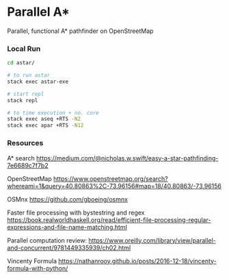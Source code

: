 # Parallel A*
Parallel, functional A* pathfinder on OpenStreetMap

### Local Run
```bash
cd astar/

# to run astar
stack exec astar-exe

# start repl
stack repl

# to time execution + no. core
stack exec aseq +RTS -N2
stack exec apar +RTS -N12

```

### Resources

A* search
https://medium.com/@nicholas.w.swift/easy-a-star-pathfinding-7e6689c7f7b2

OpenStreetMap
https://www.openstreetmap.org/search?whereami=1&query=40.80863%2C-73.96156#map=18/40.80863/-73.96156

OSMnx
https://github.com/gboeing/osmnx

Faster file processing with bystestring and regex
https://book.realworldhaskell.org/read/efficient-file-processing-regular-expressions-and-file-name-matching.html

Parallel computation review:
https://www.oreilly.com/library/view/parallel-and-concurrent/9781449335939/ch02.html

Vincenty Formula
https://nathanrooy.github.io/posts/2016-12-18/vincenty-formula-with-python/
